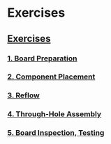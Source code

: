 # Exercises

## [Exercises](/docs/exercises/)

### [1. Board Preparation](/docs/exercises/1/)

### [2. Component Placement](/docs/exercises/2/)

### [3. Reflow](/docs/exercises/3/) 

### [4. Through-Hole Assembly](/docs/exercises/4/)

### [5. Board Inspection, Testing](/docs/exercises/5/)
